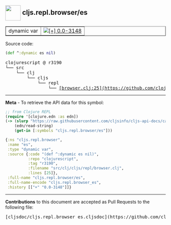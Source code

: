 ## <img width="48px" valign="middle" src="http://i.imgur.com/Hi20huC.png"> cljs.repl.browser/es

 <table border="1">
<tr>

<td>dynamic var</td>
<td><a href="https://github.com/cljsinfo/cljs-api-docs/tree/0.0-3148"><img valign="middle" alt="[+] 0.0-3148" src="https://img.shields.io/badge/+-0.0--3148-lightgrey.svg"></a> </td>
</tr>
</table>






Source code:

```clj
(def ^:dynamic es nil)
```

 <pre>
clojurescript @ r3190
└── src
    └── clj
        └── cljs
            └── repl
                └── <ins>[browser.clj:25](https://github.com/clojure/clojurescript/blob/r3190/src/clj/cljs/repl/browser.clj#L25)</ins>
</pre>


---

__Meta__ - To retrieve the API data for this symbol:

```clj
;; from Clojure REPL
(require '[clojure.edn :as edn])
(-> (slurp "https://raw.githubusercontent.com/cljsinfo/cljs-api-docs/catalog/cljs-api.edn")
    (edn/read-string)
    (get-in [:symbols "cljs.repl.browser/es"]))
```

```clj
{:ns "cljs.repl.browser",
 :name "es",
 :type "dynamic var",
 :source {:code "(def ^:dynamic es nil)",
          :repo "clojurescript",
          :tag "r3190",
          :filename "src/clj/cljs/repl/browser.clj",
          :lines [25]},
 :full-name "cljs.repl.browser/es",
 :full-name-encode "cljs.repl.browser_es",
 :history [["+" "0.0-3148"]]}

```

---

__Contributions__ to this document are accepted as Pull Requests to the following file:

 <pre>
[cljsdoc/cljs.repl.browser_es.cljsdoc](https://github.com/cljsinfo/cljs-api-docs/blob/master/cljsdoc/cljs.repl.browser_es.cljsdoc)
</pre>

